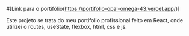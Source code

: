 #[Link para o portifólio(https://portifolio-opal-omega-43.vercel.app/)]

Este projeto se trata do meu portifolio profissional feito em React, onde utilizei o routes, useState, flexbox, html, css e js. 
